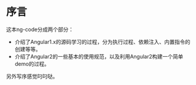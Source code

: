 # 序言

这本ng-code分成两个部分：

- 介绍了Angular1.x的源码学习的过程，分为执行过程、依赖注入、内置指令的创建等等。
- 介绍了Angular2的一些基本的使用规范，以及利用Angular2构建一个简单demo的过程。

另外写序感觉叼叼哒。



